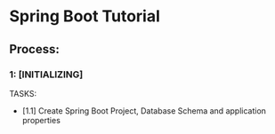 # Spring Boot Tutorial 
## 

## Process:

### 1: [INITIALIZING]
TASKS:
- [1.1] Create Spring Boot Project, Database Schema and application properties